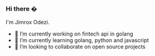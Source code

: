 ### Hi there �

I'm Jimrox Odezi.

- 🔭 I’m currently working on fintech api in golang
- 🌱 I’m currently learning golang, python and javascript
- 👯 I’m looking to collaborate on open source projects

